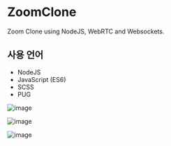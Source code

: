 # ZoomClone

Zoom Clone using NodeJS, WebRTC and Websockets.


## 사용 언어

- NodeJS
- JavaScript (ES6)
- SCSS
- PUG

![image](https://user-images.githubusercontent.com/88661435/191281375-d8cce78f-cb38-4d9d-8193-2cd97f694ca5.png)

![image](https://user-images.githubusercontent.com/88661435/191281924-556d8e74-ded5-4fb2-a878-2c681e0ed697.png)

![image](https://user-images.githubusercontent.com/88661435/191282536-d4f31e14-c54c-4ec2-8272-a07844969d1c.png)
